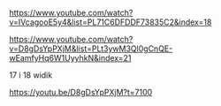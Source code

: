 


https://www.youtube.com/watch?v=IVcagooE5y4&list=PL71C6DFDDF73835C2&index=18

https://www.youtube.com/watch?v=D8gDsYpPXjM&list=PLt3ywM3Ql0gCnQE-wEamfyHq6W1UyyhkN&index=21

17 i 18 widik

https://youtu.be/D8gDsYpPXjM?t=7100